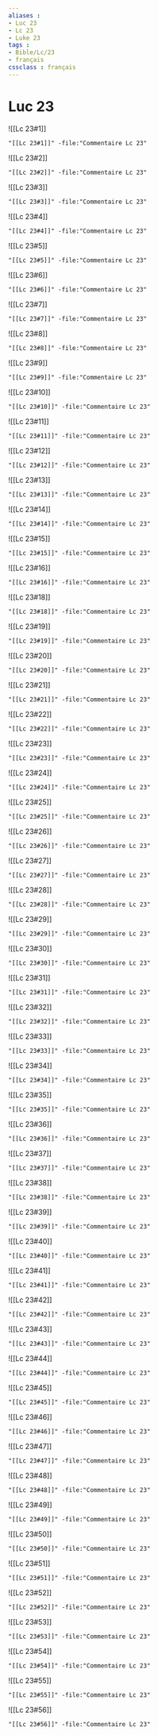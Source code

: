 ```yaml
---
aliases : 
- Luc 23
- Lc 23
- Luke 23
tags : 
- Bible/Lc/23
- français
cssclass : français
---
```


# Luc 23

![[Lc 23#1]]

```query
"[[Lc 23#1]]" -file:"Commentaire Lc 23"
```

![[Lc 23#2]]

```query
"[[Lc 23#2]]" -file:"Commentaire Lc 23"
```

![[Lc 23#3]]

```query
"[[Lc 23#3]]" -file:"Commentaire Lc 23"
```

![[Lc 23#4]]

```query
"[[Lc 23#4]]" -file:"Commentaire Lc 23"
```

![[Lc 23#5]]

```query
"[[Lc 23#5]]" -file:"Commentaire Lc 23"
```

![[Lc 23#6]]

```query
"[[Lc 23#6]]" -file:"Commentaire Lc 23"
```

![[Lc 23#7]]

```query
"[[Lc 23#7]]" -file:"Commentaire Lc 23"
```

![[Lc 23#8]]

```query
"[[Lc 23#8]]" -file:"Commentaire Lc 23"
```

![[Lc 23#9]]

```query
"[[Lc 23#9]]" -file:"Commentaire Lc 23"
```

![[Lc 23#10]]

```query
"[[Lc 23#10]]" -file:"Commentaire Lc 23"
```

![[Lc 23#11]]

```query
"[[Lc 23#11]]" -file:"Commentaire Lc 23"
```

![[Lc 23#12]]

```query
"[[Lc 23#12]]" -file:"Commentaire Lc 23"
```

![[Lc 23#13]]

```query
"[[Lc 23#13]]" -file:"Commentaire Lc 23"
```

![[Lc 23#14]]

```query
"[[Lc 23#14]]" -file:"Commentaire Lc 23"
```

![[Lc 23#15]]

```query
"[[Lc 23#15]]" -file:"Commentaire Lc 23"
```

![[Lc 23#16]]

```query
"[[Lc 23#16]]" -file:"Commentaire Lc 23"
```

![[Lc 23#18]]

```query
"[[Lc 23#18]]" -file:"Commentaire Lc 23"
```

![[Lc 23#19]]

```query
"[[Lc 23#19]]" -file:"Commentaire Lc 23"
```

![[Lc 23#20]]

```query
"[[Lc 23#20]]" -file:"Commentaire Lc 23"
```

![[Lc 23#21]]

```query
"[[Lc 23#21]]" -file:"Commentaire Lc 23"
```

![[Lc 23#22]]

```query
"[[Lc 23#22]]" -file:"Commentaire Lc 23"
```

![[Lc 23#23]]

```query
"[[Lc 23#23]]" -file:"Commentaire Lc 23"
```

![[Lc 23#24]]

```query
"[[Lc 23#24]]" -file:"Commentaire Lc 23"
```

![[Lc 23#25]]

```query
"[[Lc 23#25]]" -file:"Commentaire Lc 23"
```

![[Lc 23#26]]

```query
"[[Lc 23#26]]" -file:"Commentaire Lc 23"
```

![[Lc 23#27]]

```query
"[[Lc 23#27]]" -file:"Commentaire Lc 23"
```

![[Lc 23#28]]

```query
"[[Lc 23#28]]" -file:"Commentaire Lc 23"
```

![[Lc 23#29]]

```query
"[[Lc 23#29]]" -file:"Commentaire Lc 23"
```

![[Lc 23#30]]

```query
"[[Lc 23#30]]" -file:"Commentaire Lc 23"
```

![[Lc 23#31]]

```query
"[[Lc 23#31]]" -file:"Commentaire Lc 23"
```

![[Lc 23#32]]

```query
"[[Lc 23#32]]" -file:"Commentaire Lc 23"
```

![[Lc 23#33]]

```query
"[[Lc 23#33]]" -file:"Commentaire Lc 23"
```

![[Lc 23#34]]

```query
"[[Lc 23#34]]" -file:"Commentaire Lc 23"
```

![[Lc 23#35]]

```query
"[[Lc 23#35]]" -file:"Commentaire Lc 23"
```

![[Lc 23#36]]

```query
"[[Lc 23#36]]" -file:"Commentaire Lc 23"
```

![[Lc 23#37]]

```query
"[[Lc 23#37]]" -file:"Commentaire Lc 23"
```

![[Lc 23#38]]

```query
"[[Lc 23#38]]" -file:"Commentaire Lc 23"
```

![[Lc 23#39]]

```query
"[[Lc 23#39]]" -file:"Commentaire Lc 23"
```

![[Lc 23#40]]

```query
"[[Lc 23#40]]" -file:"Commentaire Lc 23"
```

![[Lc 23#41]]

```query
"[[Lc 23#41]]" -file:"Commentaire Lc 23"
```

![[Lc 23#42]]

```query
"[[Lc 23#42]]" -file:"Commentaire Lc 23"
```

![[Lc 23#43]]

```query
"[[Lc 23#43]]" -file:"Commentaire Lc 23"
```

![[Lc 23#44]]

```query
"[[Lc 23#44]]" -file:"Commentaire Lc 23"
```

![[Lc 23#45]]

```query
"[[Lc 23#45]]" -file:"Commentaire Lc 23"
```

![[Lc 23#46]]

```query
"[[Lc 23#46]]" -file:"Commentaire Lc 23"
```

![[Lc 23#47]]

```query
"[[Lc 23#47]]" -file:"Commentaire Lc 23"
```

![[Lc 23#48]]

```query
"[[Lc 23#48]]" -file:"Commentaire Lc 23"
```

![[Lc 23#49]]

```query
"[[Lc 23#49]]" -file:"Commentaire Lc 23"
```

![[Lc 23#50]]

```query
"[[Lc 23#50]]" -file:"Commentaire Lc 23"
```

![[Lc 23#51]]

```query
"[[Lc 23#51]]" -file:"Commentaire Lc 23"
```

![[Lc 23#52]]

```query
"[[Lc 23#52]]" -file:"Commentaire Lc 23"
```

![[Lc 23#53]]

```query
"[[Lc 23#53]]" -file:"Commentaire Lc 23"
```

![[Lc 23#54]]

```query
"[[Lc 23#54]]" -file:"Commentaire Lc 23"
```

![[Lc 23#55]]

```query
"[[Lc 23#55]]" -file:"Commentaire Lc 23"
```

![[Lc 23#56]]

```query
"[[Lc 23#56]]" -file:"Commentaire Lc 23"
```

